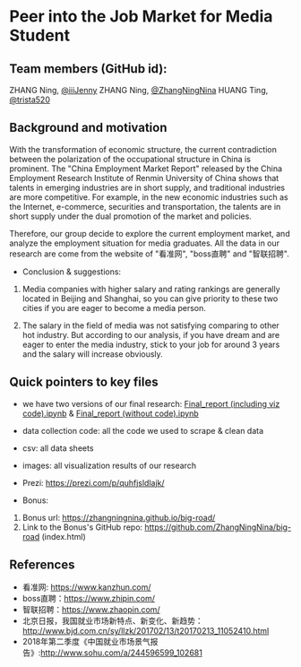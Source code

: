 # Peer into the Job Market for Media Student

## Team members (GitHub id): 
ZHANG Ning, [@iiiJenny](https://github.com/iiiJenny)
ZHANG Ning, [@ZhangNingNina](https://github.com/ZhangNingNina)
HUANG Ting, [@trista520](https://github.com/trista520)

## Background and motivation
With the transformation of economic structure, the current contradiction between the polarization of the occupational structure in China is prominent. The "China Employment Market Report" released by the China Employment Research Institute of Renmin University of China shows that talents in emerging industries are in short supply, and traditional industries are more competitive. For example, in the new economic industries such as the Internet, e-commerce, securities and transportation, the talents are in short supply under the dual promotion of the market and policies.

Therefore, our group decide to explore the current employment market, and analyze the employment situation for media graduates. All the data in our research are come from the website of "看准网", "boss直聘" and "智联招聘".

* Conclusion & suggestions:

1. Media companies with higher salary and rating rankings are generally located in Beijing and Shanghai, so you can give priority to these two cities if you are eager to become a media person.

2. The salary in the field of media was not satisfying comparing to other hot industry. But according to our analysis, if you have dream and are eager to enter the media industry, stick to your job for around 3 years and the salary will increase obviously.

## Quick pointers to key files
* we have two versions of our final research:
[Final_report (including viz code).ipynb](https://nbviewer.jupyter.org/github/iiijenny/job_market_for_media_student/blob/master/Final_report%20%28including%20viz%20code%29.ipynb)
& [Final_report (without code).ipynb](https://nbviewer.jupyter.org/github/iiijenny/job_market_for_media_student/blob/master/Final_report%20%28without%20code%29.ipynb)

* data collection code: all the code we used to scrape & clean data
* csv: all data sheets
* images: all visualization results of our research
* Prezi: https://prezi.com/p/quhfjsldlajk/ 
* Bonus:
1. Bonus url: https://zhangningnina.github.io/big-road/  
2. Link to the Bonus's GitHub repo: https://github.com/ZhangNingNina/big-road 
 (index.html)

## References
* 看准网: https://www.kanzhun.com/
* boss直聘：https://www.zhipin.com/
* 智联招聘：https://www.zhaopin.com/
* 北京日报，我国就业市场新特点、新变化、新趋势：http://www.bjd.com.cn/sy/llzk/201702/13/t20170213_11052410.html
* 2018年第二季度《中国就业市场景气报告》:http://www.sohu.com/a/244596599_102681

